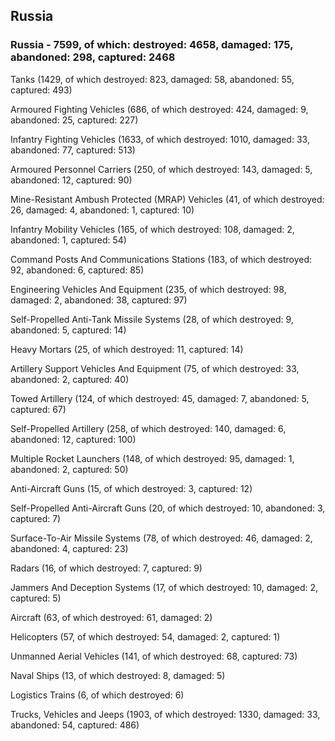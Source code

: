 
 
 ## Russia
 
 ### Russia - 7599, of which: destroyed: 4658, damaged: 175, abandoned: 298, captured: 2468

 

 

 Tanks (1429, of which destroyed: 823, damaged: 58, abandoned: 55, captured: 493)

 Armoured Fighting Vehicles (686, of which destroyed: 424, damaged: 9, abandoned: 25, captured: 227)

 Infantry Fighting Vehicles (1633, of which destroyed: 1010, damaged: 33, abandoned: 77, captured: 513)

 Armoured Personnel Carriers (250, of which destroyed: 143, damaged: 5, abandoned: 12, captured: 90)

 Mine-Resistant Ambush Protected (MRAP) Vehicles (41, of which destroyed: 26, damaged: 4, abandoned: 1, captured: 10)

 Infantry Mobility Vehicles (165, of which destroyed: 108, damaged: 2, abandoned: 1, captured: 54)

 Command Posts And Communications Stations (183, of which destroyed: 92, abandoned: 6, captured: 85)

 Engineering Vehicles And Equipment (235, of which destroyed: 98, damaged: 2, abandoned: 38, captured: 97)

 Self-Propelled Anti-Tank Missile Systems (28, of which destroyed: 9, abandoned: 5, captured: 14)

 Heavy Mortars (25, of which destroyed: 11, captured: 14)

 Artillery Support Vehicles And Equipment (75, of which destroyed: 33, abandoned: 2, captured: 40)

 Towed Artillery (124, of which destroyed: 45, damaged: 7, abandoned: 5, captured: 67)

 Self-Propelled Artillery (258, of which destroyed: 140, damaged: 6, abandoned: 12, captured: 100)

 Multiple Rocket Launchers (148, of which destroyed: 95, damaged: 1, abandoned: 2, captured: 50)

 Anti-Aircraft Guns (15, of which destroyed: 3, captured: 12)

 Self-Propelled Anti-Aircraft Guns (20, of which destroyed: 10, abandoned: 3, captured: 7)

 Surface-To-Air Missile Systems (78, of which destroyed: 46, damaged: 2, abandoned: 4, captured: 23)

 Radars (16, of which destroyed: 7, captured: 9)

 Jammers And Deception Systems (17, of which destroyed: 10, damaged: 2, captured: 5)

 Aircraft (63, of which destroyed: 61, damaged: 2)

 Helicopters (57, of which destroyed: 54, damaged: 2, captured: 1)

 Unmanned Aerial Vehicles (141, of which destroyed: 68, captured: 73)

 Naval Ships (13, of which destroyed: 8, damaged: 5)

 Logistics Trains (6, of which destroyed: 6)

 Trucks, Vehicles and Jeeps (1903, of which destroyed: 1330, damaged: 33, abandoned: 54, captured: 486)

